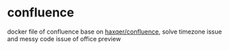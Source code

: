 # confluence
docker file of confluence base on [haxqer/confluence](https://github.com/haxqer/confluence), solve timezone issue and messy code issue of office preview
